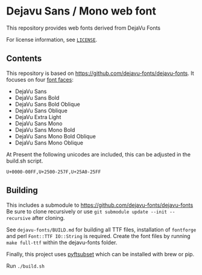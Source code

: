 # Dejavu Sans / Mono web font

This repository provides web fonts derived from DejaVu Fonts

For license information, see [`LICENSE`](./LICENSE).

## Contents

This repository is based on <https://github.com/dejavu-fonts/dejavu-fonts>. It
focuses on four
[font faces](https://developer.mozilla.org/en-US/docs/Web/CSS/@font-face):

- DejaVu Sans
- DejaVu Sans Bold
- DejaVu Sans Bold Oblique
- DejaVu Sans Oblique
- DejaVu Extra Light
- DejaVu Sans Mono
- DejaVu Sans Mono Bold
- DejaVu Sans Mono Bold Oblique
- DejaVu Sans Mono Oblique

At Present the following unicodes are included, this can be adjusted in the build.sh script.
```
U+0000-00FF,U+2500-257F,U+25A0-25FF
```

## Building

This includes a submodule to https://github.com/dejavu-fonts/dejavu-fonts
Be sure to clone recursively or use `git submodule update --init --recursive`
after cloning.

See `dejavu-fonts/BUILD.md` for building all TTF files, installation of `fontforge` and perl `Font::TTF IO::String` is required.
Create the font files by running `make full-ttf` within the dejavu-fonts folder.

Finally, this project uses [pyftsubset](https://github.com/fonttools/fonttools) which can be installed with brew or pip.

Run `./build.sh`
